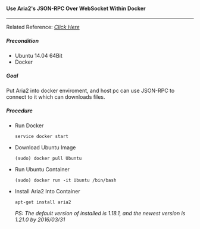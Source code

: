 #### Use Aria2's JSON-RPC Over WebSocket Within Docker

***

Related Reference: [*Click Here*](https://aria2.github.io/manual/en/html/aria2c.html#rpc-interface)

##### Precondition
+ Ubuntu 14.04 64Bit
+ Docker

##### Goal
Put Aria2 into docker enviroment, and host pc can use JSON-RPC to connect to it which can downloads files.

##### Procedure
+ Run Docker<p>
`service docker start`<p>

+ Download Ubuntu Image<p>
`(sudo) docker pull Ubuntu`<p>

+ Run Ubuntu Container<p>
`(sudo) docker run -it Ubuntu /bin/bash`<p>

+ Install Aria2 Into Container<p>
`apt-get install aria2`<p>
*PS: The default version of installed is 1.18.1, and the newest version is 1.21.0 by 2016/03/31*
